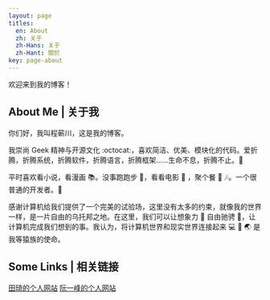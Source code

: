 ```yaml
---
layout: page
titles:
  en: About
  zh: 关于
  zh-Hans: 关于
  zh-Hant: 關於
key: page-about
---
```


欢迎来到我的博客！

## About Me | 关于我
你们好，我叫程蕲川，这是我的博客。    

我崇尚 Geek 精神与开源文化 :octocat:，喜欢简洁、优美、模块化的代码。爱折腾，折腾系统，折腾软件，折腾语言，折腾框架……生命不息，折腾不止。:muscle:

平时喜欢看小说，看漫画 :books:。没事跑跑步 :runner:，看看电影 :movie_camera: ，聚个餐 :rice: :notes:。一个很普通的开发者。:see_no_evil:

感谢计算机给我们提供了一个完美的试验场，这里没有太多的约束，就像我的世界一样，是一片自由的乌托邦之地。在这里，我们可以让想象力 :thought_balloon: 自由驰骋 :rocket:，让计算机完成我们想到的事。我认为，将计算机世界和现实世界连接起来 :computer: :link: :earth_asia: 是我等猿族的使命。

## Some Links | 相关链接

<a href="tianqi.name">田琦的个人网站</a>
<a href="www.ruanyifeng.com">阮一峰的个人网站</a>

